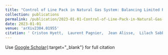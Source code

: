 ```yaml
---
title: "Control of Line Pack in Natural Gas System: Balancing Limited Resources under Uncertainty"
collection: publications
permalink: /publication/2023-01-01-Control-of-Line-Pack-in-Natural-Gas-System-Balancing-Limited-Resources-under-Uncertainty
date: 2023-01-01
venue: 'arXiv2304.01955'
citation: ' Criston Hyett,  Laurent Pagnier,  Jean Alisse,  Lilach Sabban,  Igal Goldshtein,  Michael Chertkov, &quot;Control of Line Pack in Natural Gas System: Balancing Limited Resources under Uncertainty.&quot; arXiv2304.01955, 2023.'
---
```

Use [Google Scholar](https://scholar.google.com/scholar?q=Control+of+Line+Pack+in+Natural+Gas+System:+Balancing+Limited+Resources+under+Uncertainty){:target="_blank"} for full citation